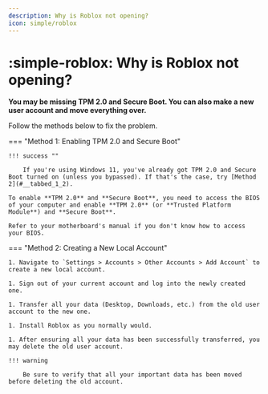 ```yaml
---
description: Why is Roblox not opening?
icon: simple/roblox
---
```


# :simple-roblox: Why is Roblox not opening?

**You may be missing TPM 2.0 and Secure Boot. You can also make a new user account and move everything over.**

Follow the methods below to fix the problem.

=== "Method 1: Enabling TPM 2.0 and Secure Boot"

    !!! success ""

        If you're using Windows 11, you've already got TPM 2.0 and Secure Boot turned on (unless you bypassed). If that's the case, try [Method 2](#__tabbed_1_2).

    To enable **TPM 2.0** and **Secure Boot**, you need to access the BIOS of your computer and enable **TPM 2.0** (or **Trusted Platform Module**) and **Secure Boot**.

    Refer to your motherboard's manual if you don't know how to access your BIOS.

=== "Method 2: Creating a New Local Account"

    1. Navigate to `Settings > Accounts > Other Accounts > Add Account` to create a new local account.

    1. Sign out of your current account and log into the newly created one.

    1. Transfer all your data (Desktop, Downloads, etc.) from the old user account to the new one.

    1. Install Roblox as you normally would.

    1. After ensuring all your data has been successfully transferred, you may delete the old user account.

    !!! warning

        Be sure to verify that all your important data has been moved before deleting the old account.
